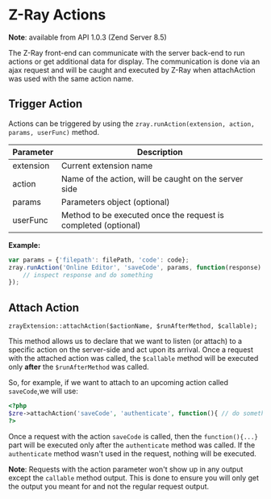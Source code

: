 Z-Ray Actions
==========

**Note**: available from API 1.0.3 (Zend Server 8.5)

The Z-Ray front-end can communicate with the server back-end to run actions or get additional data for display. The communication is done via an ajax request and will be caught and executed by Z-Ray when attachAction was used with the same action name.

## Trigger Action

Actions can be triggered by using the `zray.runAction(extension, action, params, userFunc)` method.

Parameter | Description
------------ | -------------
extension | Current extension name
action | Name of the action, will be caught on the server side
params | Parameters object (optional)
userFunc | Method to be executed once the request is completed (optional)

**Example:**
```javascript
var params = {'filepath': filePath, 'code': code};
zray.runAction('Online Editor', 'saveCode', params, function(response) {
	// inspect response and do something
});
```

## Attach Action 
``zrayExtension::attachAction($actionName, $runAfterMethod, $callable);``

This method allows us to declare that we want to listen (or attach) to a specific action on the server-side and act upon its arrival. Once a request with the attached action was called, the `$callable` method will be executed only **after** the `$runAfterMethod` was called.

So, for example, if we want to attach to an upcoming action called `saveCode`,we will use:
```php
<?php
$zre->attachAction('saveCode', 'authenticate', function(){ // do something });
?>
```
Once a request with the action `saveCode` is called, then the `function(){...}` part will be executed only after the `authenticate` method was called. If the `authenticate` method wasn't used in the request, nothing will be executed.

**Note**: Requests with the action parameter won't show up in any output except the `callable` method output. This is done to ensure you will only get the output you meant for and not the regular request output.

